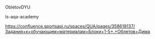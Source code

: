 ObletovDYU 

ls-aqa-academy

https://confluence.sportsapi.ru/spaces/QUA/pages/358618137/Задания+к+обучающим+материалам+Блоки+1-5+.+Облетов+Дима

